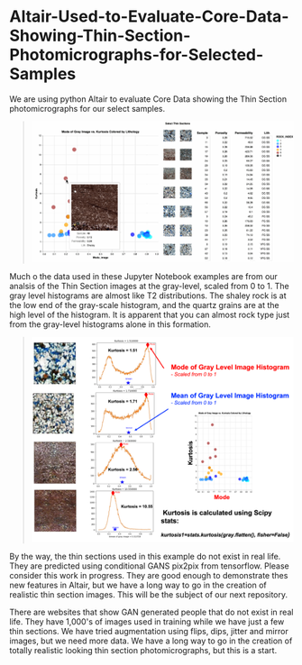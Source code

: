 # Altair-Used-to-Evaluate-Core-Data-Showing-Thin-Section-Photomicrographs-for-Selected-Samples
We are using python Altair to evaluate Core Data showing the Thin Section photomicrographs for our select samples.

>![Altair_TS](Mode_of_Image_Kurtosis_with_TS.gif)

Much o the data used in these Jupyter Notebook examples are from our analsis of the Thin Section images at the gray-level, scaled from 0 to 1. The gray level histograms are almost like T2 distributions. The shaley rock is at the low end of the gray-scale histogram, and the quartz grains are at the high level of the histogram. It is apparent that you can almost rock type just from the gray-level histograms alone in this formation. 

>![Altair_TS](gray-level_Kmean_Mode.png)

By the way, the thin sections used in this example do not exist in real life. They are predicted using conditional GANS pix2pix from tensorflow. Please consider this work in progress. They are good enough to demonstrate thes new features in Altair, but we have a long way to go in the creation of realistic thin section images. This will be the subject of our next repository. 

There are websites that show GAN generated people that do not exist in real life. They have 1,000's of images used in training while we have just a few thin sections. We have tried augmentation using flips, dips, jitter and mirror images, but we need more data. We have a long way to go in the creation of totally realistic looking thin section photomicrographs, but this is a start. 
